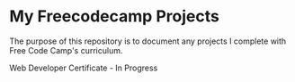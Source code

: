 # My Freecodecamp Projects

The purpose of this repository is to document any projects I complete with Free Code Camp's curriculum. 

Web Developer Certificate - In Progress